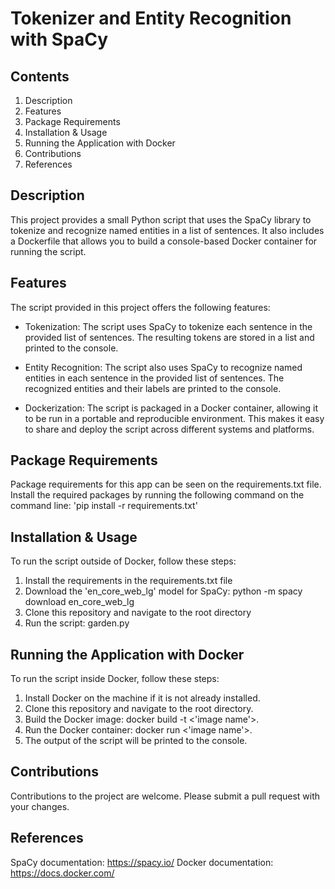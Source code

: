 # Tokenizer and Entity Recognition with SpaCy

## Contents
1. Description
2. Features
3. Package Requirements
4. Installation & Usage
5. Running the Application with Docker
6. Contributions
7. References

## Description
This project provides a small Python script that uses the SpaCy library to tokenize and recognize named entities in a list of sentences. It also includes a Dockerfile that allows you to build a console-based Docker container for running the script.

## Features
The script provided in this project offers the following features:

- Tokenization: The script uses SpaCy to tokenize each sentence in the provided list of sentences. The resulting tokens are stored in a list and printed to the console.

- Entity Recognition: The script also uses SpaCy to recognize named entities in each sentence in the provided list of sentences. The recognized entities and their labels are printed to the console.

- Dockerization: The script is packaged in a Docker container, allowing it to be run in a portable and reproducible environment. This makes it easy to share and deploy the script across different systems and platforms.

## Package Requirements
Package requirements for this app can be seen on the requirements.txt file. Install the required packages by running the
following command on the command line:
'pip install -r requirements.txt'

## Installation & Usage 
To run the script outside of Docker, follow these steps:

1. Install the requirements in the requirements.txt file 
2. Download the 'en_core_web_lg' model for SpaCy: python -m spacy download en_core_web_lg
3. Clone this repository and navigate to the root directory
4. Run the script: garden.py

## Running the Application with Docker
To run the script inside Docker, follow these steps:

1. Install Docker on the machine if it is not already installed.
1. Clone this repository and navigate to the root directory.
2. Build the Docker image: docker build -t <'image name'>.
3. Run the Docker container: docker run <'image name'>.
4. The output of the script will be printed to the console.

## Contributions
Contributions to the project are welcome. Please submit a pull request with your changes.

## References
SpaCy documentation: https://spacy.io/
Docker documentation: https://docs.docker.com/